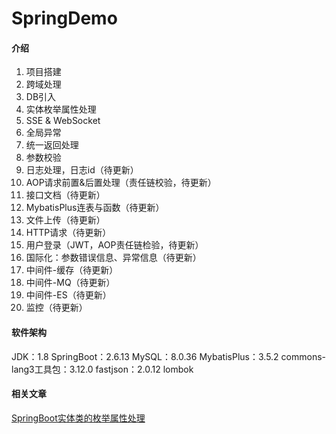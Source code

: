 # SpringDemo

#### 介绍

1. 项目搭建
2. 跨域处理
3. DB引入
4. 实体枚举属性处理
5. SSE & WebSocket
5. 全局异常
6. 统一返回处理
7. 参数校验
7. 日志处理，日志id（待更新）
6. AOP请求前置&后置处理（责任链校验，待更新）
8. 接口文档（待更新）
9. MybatisPlus连表与函数（待更新）
10. 文件上传（待更新）
11. HTTP请求（待更新）
12. 用户登录（JWT，AOP责任链检验，待更新）
13. 国际化：参数错误信息、异常信息（待更新）
12. 中间件-缓存（待更新） 
13. 中间件-MQ（待更新） 
14. 中间件-ES（待更新） 
15. 监控（待更新）

#### 软件架构

JDK：1.8
SpringBoot：2.6.13
MySQL：8.0.36
MybatisPlus：3.5.2
commons-lang3工具包：3.12.0
fastjson：2.0.12
lombok

#### 相关文章

[SpringBoot实体类的枚举属性处理](https://blog.csdn.net/qq_36903261/article/details/138076783)

